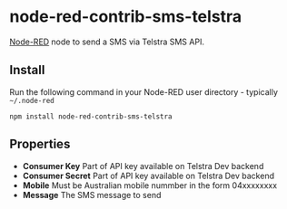 node-red-contrib-sms-telstra
===========================

<a href="http://nodered.org" target="_new">Node-RED</a> node to send a SMS via Telstra SMS API.


Install
-------

Run the following command in your Node-RED user directory - typically `~/.node-red`

    npm install node-red-contrib-sms-telstra


Properties
----------

- **Consumer Key**  Part of API key available on Telstra Dev backend
- **Consumer Secret** Part of API key available on Telstra Dev backend
- **Mobile** Must be Australian mobile nummber in the form 04xxxxxxxx
- **Message** The SMS message to send

